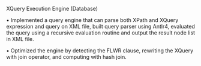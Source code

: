 XQuery Execution Engine (Database)

•	Implemented a query engine that can parse both XPath and XQuery expression and query on XML file, built query parser using Antlr4, evaluated the query using a recursive evaluation routine and output the result node list in XML file.

•	Optimized the engine by detecting the FLWR clause, rewriting the XQuery with join operator, and computing with hash join.
